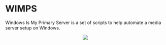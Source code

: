 # WIMPS
Windows Is My Primary Server is a set of scripts to help automate a media server setup on Windows.
<p align="center">
  <img src="(https://user-images.githubusercontent.com/65569846/214492259-ea4ab9d8-ab58-4929-926a-c6619ae50c32.png)" />
</p>
